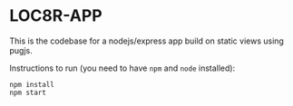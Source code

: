 # LOC8R-APP

This is the codebase for a nodejs/express app
build on static views using pugjs.

Instructions to run (you need to have `npm` and `node` installed):
```
npm install
npm start
```
